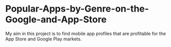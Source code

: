 # Popular-Apps-by-Genre-on-the-Google-and-App-Store
My aim in this project is to find mobile app profiles that are profitable for the App Store and Google Play markets.
